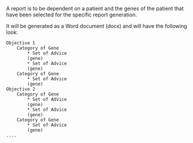 A report is to be dependent on a patient and the genes of the patient that have been selected for the specific report generation.

It will be generated as a Word document (docx) and will have the following look:

```
Objective 1
	Category of Gene
		* Set of Advice
		(gene)
		* Set of Advice
		(gene)
	Category of Gene
		* Set of Advice
		(gene)
Objective 2
	Category of Gene
		* Set of Advice
		(gene)
		* Set of Advice
		(gene)
	Category of Gene
		* Set of Advice
		(gene)
....
```
